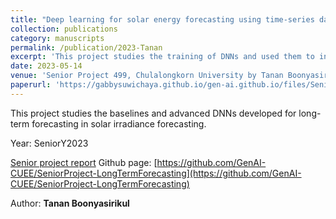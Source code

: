 ```yaml
---
title: "Deep learning for solar energy forecasting using time-series data"
collection: publications
category: manuscripts
permalink: /publication/2023-Tanan
excerpt: 'This project studies the training of DNNs and used them to infer solar irradiance from a CUEE Dataset.'
date: 2023-05-14
venue: 'Senior Project 499, Chulalongkorn University by Tanan Boonyasirikul' 
paperurl: 'https://gabbysuwichaya.github.io/gen-ai.github.io/files/SeniorProjects/2023Tanan/499.pdf' 
---
```


This project studies the baselines and advanced DNNs developed for long-term forecasting in solar irradiance forecasting. 

Year: SeniorY2023

[Senior project report](https://drive.google.com/file/d/12Ymq_RUfx6PuU24alkB63ZFYjn7aUboa/view?usp=sharing) 
Github page: [https://github.com/GenAI-CUEE/SeniorProject-LongTermForecasting](https://github.com/GenAI-CUEE/SeniorProject-LongTermForecasting) 

Author: **Tanan Boonyasirikul**
